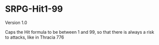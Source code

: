 # SRPG-Hit1-99
Version 1.0

Caps the Hit formula to be between 1 and 99, so that there is always a risk to attacks, like in Thracia 776

